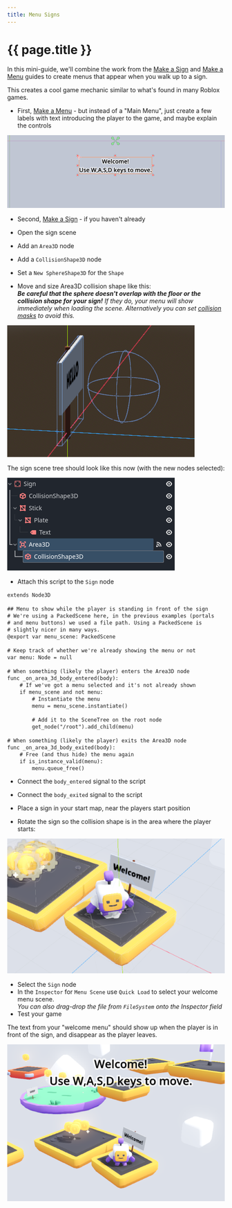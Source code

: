 ```yaml
---
title: Menu Signs
---
```

# {{ page.title }}

In this mini-guide, we'll combine the work from the [Make a Sign](sign.md) and [Make a Menu](menus.md) guides to create menus that appear when you walk up to a sign.

This creates a cool game mechanic similar to what's found in many Roblox games.

* First, [Make a Menu](menus.md) - but instead of a "Main Menu", just create a few labels with text introducing the player to the game, and maybe explain the controls

![Welcome Menu](res/menu_signs/welcome_menu.png)

* Second, [Make a Sign](sign.md) - if you haven't already

* Open the sign scene

* Add an `Area3D` node
* Add a `CollisionShape3D` node
* Set a `New SphereShape3D` for the `Shape`
* Move and size Area3D collision shape like this:  
_**Be careful that the sphere doesn't overlap with the floor or the collision shape for your sign!** If they do, your menu will show immediately when loading the scene. Alternatively you can set [collision masks](collision_masks.md) to avoid this._

![Collision Shape](res/menu_signs/collision-shape.png)

The sign scene tree should look like this now (with the new nodes selected):

![Scene Tree](res/menu_signs/scene_tree.png)

* Attach this script to the `Sign` node

```gdscript
extends Node3D

## Menu to show while the player is standing in front of the sign
# We're using a PackedScene here, in the previous examples (portals 
# and menu buttons) we used a file path. Using a PackedScene is 
# slightly nicer in many ways.
@export var menu_scene: PackedScene

# Keep track of whether we're already showing the menu or not
var menu: Node = null

# When something (likely the player) enters the Area3D node
func _on_area_3d_body_entered(body):
	# If we've got a menu selected and it's not already shown
	if menu_scene and not menu:
		# Instantiate the menu
		menu = menu_scene.instantiate()

		# Add it to the SceneTree on the root node
		get_node("/root").add_child(menu)

# When something (likely the player) exits the Area3D node
func _on_area_3d_body_exited(body):
	# Free (and thus hide) the menu again
	if is_instance_valid(menu):
		menu.queue_free()
```

* Connect the `body_entered` signal to the script
* Connect the `body_exited` signal to the script

* Place a sign in your start map, near the players start position
* Rotate the sign so the collision shape is in the area where the player starts:

![Placement](res/menu_signs/welcome_sign.png)

* Select the `Sign` node
* In the `Inspector` for `Menu Scene` use `Quick Load` to select your welcome menu scene.  
_You can also drag-drop the file from `FileSystem` onto the Inspector field_
* Test your game

The text from your "welcome menu" should show up when the player is in front of the sign, and disappear as the player leaves.

![Welcome](res/menu_signs/welcome_text.png)
